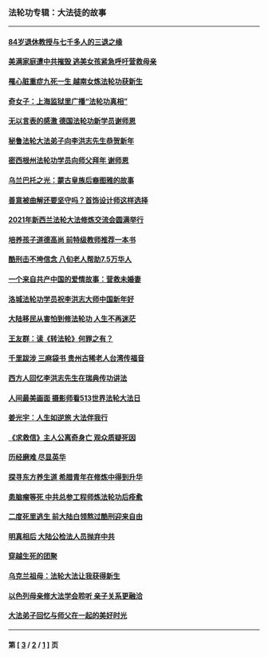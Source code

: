 ### 法轮功专辑：大法徒的故事
---
#### [84岁退休教授与七千多人的三退之缘](../../pages/nf1147481/n13796650.md?10200430) 
#### [美满家庭遭中共摧毁 逃美女孩紧急呼吁营救母亲](../../pages/nf1147481/n13792859.md?10200430) 
#### [罹心脏重症九死一生 越南女炼法轮功获新生](../../pages/nf1147481/n13732766.md?10200430) 
#### [奇女子：上海监狱里广播“法轮功真相”](../../pages/nf1147481/n13726443.md?10200430) 
#### [无以言表的感激 德国法轮功新学员谢师恩](../../pages/nf1147481/n13543790.md?10200430) 
#### [秘鲁法轮大法弟子向李洪志先生恭贺新年](../../pages/nf1147481/n13540182.md?10200430) 
#### [密西根州法轮功学员向师父拜年 谢师恩](../../pages/nf1147481/n13538183.md?10200430) 
#### [乌兰巴托之光：蒙古皇族后裔图雅的故事](../../pages/nf1147481/n13155759.md?10200430) 
#### [善意被曲解还要坚守吗？首饰设计师这样选择](../../pages/nf1147481/n13077575.md?10200430) 
#### [2021年新西兰法轮大法修炼交流会圆满举行](../../pages/nf1147481/n13033149.md?10200430) 
#### [培养孩子道德高尚 前特级教师推荐一本书](../../pages/nf1147481/n12938640.md?10200430) 
#### [酷刑击不垮信念 八旬老人帮助7.5万华人](../../pages/nf1147481/n12880712.md?10200430) 
#### [一个来自共产中国的爱情故事：营救未婚妻](../../pages/nf1147481/n12778386.md?10200430) 
#### [洛城法轮功学员祝李洪志大师中国新年好](../../pages/nf1147481/n12724685.md?10200430) 
#### [大陆移民从害怕到修法轮功 人生不再迷茫](../../pages/nf1147481/n12414325.md?10200430) 
#### [王友群：读《转法轮》何罪之有？](../../pages/nf1147481/n12408647.md?10200430) 
#### [千里跋涉 三麻袋书 贵州古稀老人台湾传福音](../../pages/nf1147481/n12198750.md?10200430) 
#### [西方人回忆李洪志先生在瑞典传功讲法](../../pages/nf1147481/n12099607.md?10200430) 
#### [人间最美画面 摄影师看513世界法轮大法日](../../pages/nf1147481/n12094118.md?10200430) 
#### [姜光宇：人生如逆旅 大法伴我行](../../pages/nf1147481/n12088664.md?10200430) 
#### [《求救信》主人公离奇身亡 观众质疑死因](../../pages/nf1147481/n11845215.md?10200430) 
#### [历经磨难 尽显英华](../../pages/nf1147481/n11723297.md?10200430) 
#### [探寻东方养生道 希腊青年在修炼中得到升华](../../pages/nf1147481/n11494502.md?10200430) 
#### [患脑瘤等死 中共总参工程师炼法轮功后痊愈](../../pages/nf1147481/n11466682.md?10200430) 
#### [二度死里逃生 前大陆白领熬过酷刑迎来自由](../../pages/nf1147481/n11368594.md?10200430) 
#### [明真相后 大陆公检法人员抛弃中共](../../pages/nf1147481/n11358618.md?10200430) 
#### [穿越生死的团聚](../../pages/nf1147481/n11258922.md?10200430) 
#### [乌克兰祖母：法轮大法让我获得新生](../../pages/nf1147481/n11269457.md?10200430) 
#### [以色列母亲修大法学会聆听 亲子关系更融洽](../../pages/nf1147481/n11268195.md?10200430) 
#### [大法弟子回忆与师父在一起的美好时光](../../pages/nf1147481/n11267759.md?10200430) 

---
#### 第 [ [3](./3.md?10200430) / [2](./2.md?10200430) / [1](./1.md?10200430) ] 页
